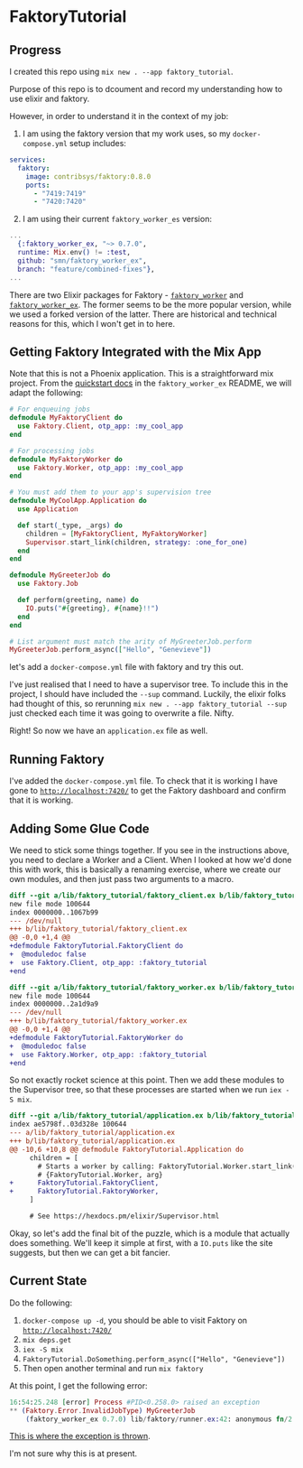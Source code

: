 # FaktoryTutorial

## Progress

I created this repo using `mix new . --app faktory_tutorial`.

Purpose of this repo is to dcoument and record my understanding how to use elixir and faktory.

However, in order to understand it in the context of my job:

1. I am using the faktory version that my work uses, so my `docker-compose.yml` setup includes:

```yml
services:
  faktory:
    image: contribsys/faktory:0.8.0
    ports:
      - "7419:7419"
      - "7420:7420"
```

2. I am using their current `faktory_worker_es` version:

```elixir
...
  {:faktory_worker_ex, "~> 0.7.0",
  runtime: Mix.env() != :test,
  github: "smn/faktory_worker_ex",
  branch: "feature/combined-fixes"},
...
```

There are two Elixir packages for Faktory - [`faktory_worker`](https://github.com/seated/faktory_worker) and [`faktory_worker_ex`](https://github.com/cjbottaro/faktory_worker_ex).
The former seems to be the more popular version, while we used a forked version of the latter.
There are historical and technical reasons for this, which I won't get in to here.

## Getting Faktory Integrated with the Mix App

Note that this is not a Phoenix application. This is a straightforward mix project.
From the [quickstart docs](https://github.com/smn/faktory_worker_ex/tree/feature/combined-fixes#quickstart) in the `faktory_worker_ex` README, we will adapt the following:

```elixir
# For enqueuing jobs
defmodule MyFaktoryClient do
  use Faktory.Client, otp_app: :my_cool_app
end

# For processing jobs
defmodule MyFaktoryWorker do
  use Faktory.Worker, otp_app: :my_cool_app
end

# You must add them to your app's supervision tree
defmodule MyCoolApp.Application do
  use Application

  def start(_type, _args) do
    children = [MyFaktoryClient, MyFaktoryWorker]
    Supervisor.start_link(children, strategy: :one_for_one)
  end
end

defmodule MyGreeterJob do
  use Faktory.Job

  def perform(greeting, name) do
    IO.puts("#{greeting}, #{name}!!")
  end
end

# List argument must match the arity of MyGreeterJob.perform
MyGreeterJob.perform_async(["Hello", "Genevieve"])
```

let's add a `docker-compose.yml` file with faktory and try this out.

I've just realised that I need to have a supervisor tree. To include this in the project,
I should have included the `--sup` command. Luckily, the elixir folks had thought
of this, so rerunning `mix new . --app faktory_tutorial --sup` just checked each time
it was going to overwrite a file. Nifty.

Right! So now we have an `application.ex` file as well.

## Running Faktory

I've added the `docker-compose.yml` file. To check that it is working
I have gone to [`http://localhost:7420/`](http://localhost:7420/) to
get the Faktory dashboard and confirm that it is working.

## Adding Some Glue Code

We need to stick some things together. If you see in the instructions above,
you need to declare a Worker and a Client. When I looked at how we'd done this
with work, this is basically a renaming exercise, where we create our own
modules, and then just pass two arguments to a macro.

```diff
diff --git a/lib/faktory_tutorial/faktory_client.ex b/lib/faktory_tutorial/faktory_client.ex
new file mode 100644
index 0000000..1067b99
--- /dev/null
+++ b/lib/faktory_tutorial/faktory_client.ex
@@ -0,0 +1,4 @@
+defmodule FaktoryTutorial.FaktoryClient do
+  @moduledoc false
+  use Faktory.Client, otp_app: :faktory_tutorial
+end
```

```diff
diff --git a/lib/faktory_tutorial/faktory_worker.ex b/lib/faktory_tutorial/faktory_worker.ex
new file mode 100644
index 0000000..2a1d9a9
--- /dev/null
+++ b/lib/faktory_tutorial/faktory_worker.ex
@@ -0,0 +1,4 @@
+defmodule FaktoryTutorial.FaktoryWorker do
+  @moduledoc false
+  use Faktory.Worker, otp_app: :faktory_tutorial
+end
```

So not exactly rocket science at this point. Then we add these
modules to the Supervisor tree, so that these processes are started
when we run `iex -S mix`.

```diff
diff --git a/lib/faktory_tutorial/application.ex b/lib/faktory_tutorial/application.ex
index ae5798f..03d328e 100644
--- a/lib/faktory_tutorial/application.ex
+++ b/lib/faktory_tutorial/application.ex
@@ -10,6 +10,8 @@ defmodule FaktoryTutorial.Application do
     children = [
       # Starts a worker by calling: FaktoryTutorial.Worker.start_link(arg)
       # {FaktoryTutorial.Worker, arg}
+      FaktoryTutorial.FaktoryClient,
+      FaktoryTutorial.FaktoryWorker,
     ]

     # See https://hexdocs.pm/elixir/Supervisor.html
```

Okay, so let's add the final bit of the puzzle, which is a module that actually does something. We'll keep it simple at first, with a `IO.puts`
like the site suggests, but then we can get a bit fancier.

## Current State

Do the following:

1. `docker-compose up -d`, you should be able to visit Faktory on [`http://localhost:7420/`](http://localhost:7420/)
1. `mix deps.get`
1. `iex -S mix`
1. `FaktoryTutorial.DoSomething.perform_async(["Hello", "Genevieve"])`
1. Then open another terminal and run `mix faktory`

At this point, I get the following error:

```elixir
16:54:25.248 [error] Process #PID<0.258.0> raised an exception
** (Faktory.Error.InvalidJobType) MyGreeterJob
    (faktory_worker_ex 0.7.0) lib/faktory/runner.ex:42: anonymous fn/2 in Faktory.Runner.handle_events/3
```

[This is where the exception is thrown](https://github.com/smn/faktory_worker_ex/blob/feature/combined-fixes/lib/faktory/runner.ex#L39-L45).

I'm not sure why this is at present.
